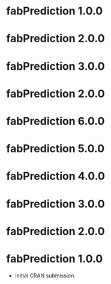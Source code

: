 # fabPrediction 1.0.0

# fabPrediction 2.0.0

# fabPrediction 3.0.0

# fabPrediction 2.0.0

# fabPrediction 6.0.0

# fabPrediction 5.0.0

# fabPrediction 4.0.0

# fabPrediction 3.0.0

# fabPrediction 2.0.0

# fabPrediction 1.0.0

* Initial CRAN submission.
